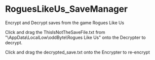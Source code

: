# RoguesLikeUs_SaveManager
Encrypt and Decrypt saves from the game Rogues Like Us

Click and drag the ThisIsNotTheSaveFile.txt from "\AppData\LocalLow\oddByte\Rogues Like Us" onto the Decrypter to decrypt.

Click and drag the decrypted_save.txt onto the Encrypter to re-encrypt
